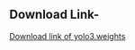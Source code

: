 ## Download Link-

[Download link of yolo3.weights](https://drive.google.com/file/d/1GnVD5s-yk7at-kAF00J35zeM_61s02lM/view?usp=sharing)
